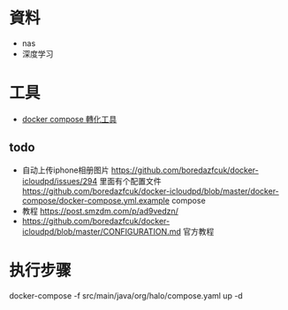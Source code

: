 # 資料
* nas
* 深度学习

# 工具
* [docker compose 轉化工具](https://www.composerize.com/)


## todo
* 自动上传iphone相册图片
  https://github.com/boredazfcuk/docker-icloudpd/issues/294 里面有个配置文件
  https://github.com/boredazfcuk/docker-icloudpd/blob/master/docker-compose/docker-compose.yml.example compose
* 教程 https://post.smzdm.com/p/ad9vedzn/
* https://github.com/boredazfcuk/docker-icloudpd/blob/master/CONFIGURATION.md 官方教程



# 执行步骤
docker-compose -f src/main/java/org/halo/compose.yaml up -d